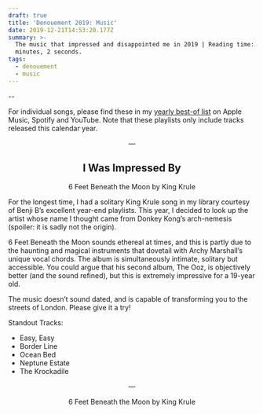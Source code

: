 ```yaml
---
draft: true
title: 'Denouement 2019: Music'
date: 2019-12-21T14:53:20.177Z
summary: >-
  The music that impressed and disappointed me in 2019 | Reading time: 8
  minutes, 2 seconds.
tags:
  - denouement
  - music
---
```

\--

For individual songs, please find these in my [yearly best-of list](https://blog.iamedson.com/posts/denouement-2019:-interlude/) on Apple Music, Spotify and YouTube. Note that these playlists only include tracks released this calendar year.

<p align="center"> — </p>

<h2 style="text-align: center;">I Was Impressed By</h2>

<figcaption style="text-align: center;">6 Feet Beneath the Moon by King Krule</figcaption>

For the longest time, I had a solitary King Krule song in my library courtesy of Benji B’s excellent year-end playlists. This year, I decided to look up the artist whose name I thought came from Donkey Kong’s arch-nemesis (spoiler: it is sadly not the origin). 

6 Feet Beneath the Moon sounds ethereal at times, and this is partly due to the haunting and magical instruments that dovetail with Archy Marshall’s unique vocal chords. The album is simultaneously intimate, solitary but accessible. You could argue that his second album, The Ooz, is objectively better (and the sound refined), but this is extremely impressive for a 19-year old.

The music doesn’t sound dated, and is capable of transforming you to the streets of London. Please give it a try!

Standout Tracks:

* Easy, Easy
* Border Line
* Ocean Bed
* Neptune Estate
* The Krockadile

<p align="center"> — </p>

<figcaption style="text-align: center;">6 Feet Beneath the Moon by King Krule</figcaption>
